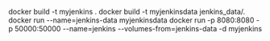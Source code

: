 docker build -t myjenkins .
docker build -t myjenkinsdata jenkins_data/.
docker run --name=jenkins-data myjenkinsdata
docker run -p 8080:8080 -p 50000:50000 --name=jenkins --volumes-from=jenkins-data -d myjenkins